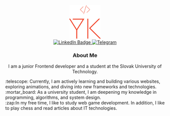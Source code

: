
<div id="header" align="center">
<div>
    <img src="/img/logo.svg" width="100"/>
</div>

<!-- Отступ между логотипом и блоком с бейджами -->

  
<div id="badges" >
    <a href="https://www.linkedin.com/in/yevhenii-klymenchuk/">
        <img src="https://img.shields.io/badge/LinkedIn-F13C20?logo=linkedin&logoColor=white&style=flat" alt="LinkedIn Badge"/>
    </a>
    <a href="https://t.me/do2do">
        <img src="https://img.shields.io/badge/Telegram-F13C20?logo=telegram&logoColor=white&style=flat" alt="Telegram"/>
    </a>
</div>











### About Me 
I am a junior Frontend developer and a student at the Slovak University of Technology. <br/>

<div align="left">
:telescope: Currently, I am actively learning and building various websites, exploring animations, and diving into new frameworks and technologies. <br/>
:mortar_board: As a university student, I am deepening my knowledge in programming, algorithms, and system design. <br/>  
:zap:In my free time, I like to study web game development. In addition, I like to play chess and read articles about IT technologies.
</div>









